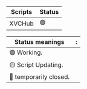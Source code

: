 | Scripts | Status 
| -------- | -------- 
| XVCHub |     🟢|

| Status meanings | :
| -------- | -------- 
| 🟢  Working.|
| 🟡  Script Updating.|
| 🔴  temporarily closed.|

